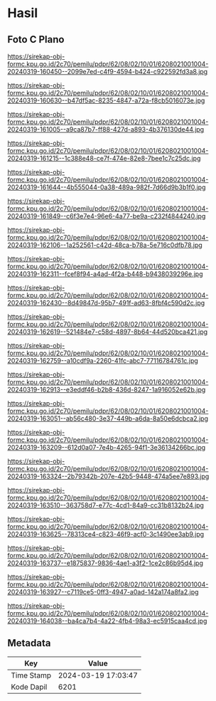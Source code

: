 # Hasil

## Foto C Plano

https://sirekap-obj-formc.kpu.go.id/2c70/pemilu/pdpr/62/08/02/10/01/6208021001004-20240319-160450--2099e7ed-c4f9-4594-b424-c922592fd3a8.jpg

https://sirekap-obj-formc.kpu.go.id/2c70/pemilu/pdpr/62/08/02/10/01/6208021001004-20240319-160630--b47df5ac-8235-4847-a72a-f8cb5016073e.jpg

https://sirekap-obj-formc.kpu.go.id/2c70/pemilu/pdpr/62/08/02/10/01/6208021001004-20240319-161005--a9ca87b7-ff88-427d-a893-4b376130de44.jpg

https://sirekap-obj-formc.kpu.go.id/2c70/pemilu/pdpr/62/08/02/10/01/6208021001004-20240319-161215--1c388e48-ce7f-474e-82e8-7bee1c7c25dc.jpg

https://sirekap-obj-formc.kpu.go.id/2c70/pemilu/pdpr/62/08/02/10/01/6208021001004-20240319-161644--4b555044-0a38-489a-982f-7d66d9b3b1f0.jpg

https://sirekap-obj-formc.kpu.go.id/2c70/pemilu/pdpr/62/08/02/10/01/6208021001004-20240319-161849--c6f3e7e4-96e6-4a77-be9a-c232f4844240.jpg

https://sirekap-obj-formc.kpu.go.id/2c70/pemilu/pdpr/62/08/02/10/01/6208021001004-20240319-162106--1a252561-c42d-48ca-b78a-5e716c0dfb78.jpg

https://sirekap-obj-formc.kpu.go.id/2c70/pemilu/pdpr/62/08/02/10/01/6208021001004-20240319-162311--fcef8f94-a4ad-4f2a-b448-b9438039296e.jpg

https://sirekap-obj-formc.kpu.go.id/2c70/pemilu/pdpr/62/08/02/10/01/6208021001004-20240319-162430--8d49847d-95b7-491f-ad63-8fbf4c590d2c.jpg

https://sirekap-obj-formc.kpu.go.id/2c70/pemilu/pdpr/62/08/02/10/01/6208021001004-20240319-162619--521484e7-c58d-4897-8b64-44d520bca421.jpg

https://sirekap-obj-formc.kpu.go.id/2c70/pemilu/pdpr/62/08/02/10/01/6208021001004-20240319-162759--a10cdf9a-2260-41fc-abc7-77116784761c.jpg

https://sirekap-obj-formc.kpu.go.id/2c70/pemilu/pdpr/62/08/02/10/01/6208021001004-20240319-162913--e3eddf46-b2b8-436d-8247-1a916052e62b.jpg

https://sirekap-obj-formc.kpu.go.id/2c70/pemilu/pdpr/62/08/02/10/01/6208021001004-20240319-163051--ab56c480-3e37-449b-a6da-8a50e6dcbca2.jpg

https://sirekap-obj-formc.kpu.go.id/2c70/pemilu/pdpr/62/08/02/10/01/6208021001004-20240319-163209--612d0a07-7e4b-4265-94f1-3e36134266bc.jpg

https://sirekap-obj-formc.kpu.go.id/2c70/pemilu/pdpr/62/08/02/10/01/6208021001004-20240319-163324--2b79342b-207e-42b5-9448-474a5ee7e893.jpg

https://sirekap-obj-formc.kpu.go.id/2c70/pemilu/pdpr/62/08/02/10/01/6208021001004-20240319-163510--363758d7-e77c-4cd1-84a9-cc31b8132b24.jpg

https://sirekap-obj-formc.kpu.go.id/2c70/pemilu/pdpr/62/08/02/10/01/6208021001004-20240319-163625--78313ce4-c823-46f9-acf0-3c1490ee3ab9.jpg

https://sirekap-obj-formc.kpu.go.id/2c70/pemilu/pdpr/62/08/02/10/01/6208021001004-20240319-163737--e1875837-9836-4ae1-a3f2-1ce2c86b95d4.jpg

https://sirekap-obj-formc.kpu.go.id/2c70/pemilu/pdpr/62/08/02/10/01/6208021001004-20240319-163927--c7119ce5-0ff3-4947-a0ad-142a174a8fa2.jpg

https://sirekap-obj-formc.kpu.go.id/2c70/pemilu/pdpr/62/08/02/10/01/6208021001004-20240319-164038--ba4ca7b4-4a22-4fb4-98a3-ec5915caa4cd.jpg


## Metadata

| Key        | Value               |
| ---------- | ------------------- |
| Time Stamp | 2024-03-19 17:03:47 |
| Kode Dapil | 6201                |



